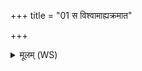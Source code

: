 +++
title = "01 स विश्वामाह्यक्रमात"

+++
<details><summary>मूलम् (WS)</summary>

स विश्वामाह्यक्रमात ।  
एष वै विश्वाषाड्यौरेवासी ॥ १ ॥
</details>